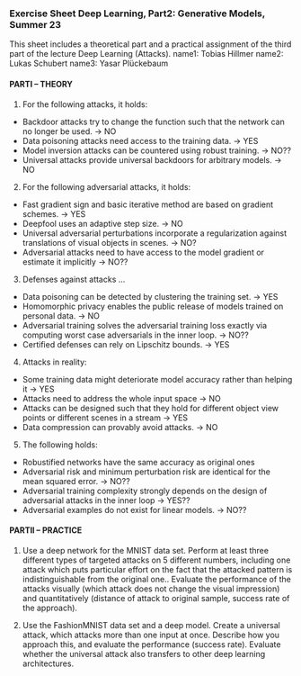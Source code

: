 ### Exercise Sheet Deep Learning, Part2: Generative Models, Summer 23

This sheet includes a theoretical part and a practical assignment of the third part of the
lecture Deep Learning (Attacks).
name1: Tobias Hillmer
name2: Lukas Schubert
name3: Yasar Plückebaum

#### PARTI – THEORY

1. For the following attacks, it holds:
- Backdoor attacks try to change the function such that the network can no longer be used. -> NO
- Data poisoning attacks need access to the training data. -> YES
- Model inversion attacks can be countered using robust training. -> NO??
- Universal attacks provide universal backdoors for arbitrary models. -> NO

2. For the following adversarial attacks, it holds:
- Fast gradient sign and basic iterative method are based on gradient schemes. -> YES
- Deepfool uses an adaptive step size. -> NO
- Universal adversarial perturbations incorporate a regularization against translations of visual objects in scenes. -> NO?
- Adversarial attacks need to have access to the model gradient or estimate it implicitly -> NO??

3. Defenses against attacks ...
- Data poisoning can be detected by clustering the training set. -> YES
- Homomorphic privacy enables the public release of models trained on personal data. -> NO
- Adversarial training solves the adversarial training loss exactly via computing worst case adversarials in the inner loop. -> NO??
- Certified defenses can rely on Lipschitz bounds. -> YES

4. Attacks in reality:
- Some training data might deteriorate model accuracy rather than helping it -> YES
- Attacks need to address the whole input space -> NO
- Attacks can be designed such that they hold for different object view points or different scenes in a stream -> YES
- Data compression can provably avoid attacks. -> NO

5. The following holds:
- Robustified networks have the same accuracy as original ones
- Adversarial risk and minimum perturbation risk are identical for the mean squared error. -> NO??
- Adversarial training complexity strongly depends on the design of adversarial attacks in the inner loop -> YES??
- Adversarial examples do not exist for linear models. -> NO??

#### PARTII – PRACTICE

1. Use a deep network for the MNIST data set. Perform at least three different types of
targeted attacks on 5 different numbers, including one attack which puts particular
effort on the fact that the attacked pattern is indistinguishable from the original one..
Evaluate the performance of the attacks visually (which attack does not change the
visual impression) and quantitatively (distance of attack to original sample, success
rate of the approach).

2. Use the FashionMNIST data set and a deep model. Create a universal attack, which
attacks more than one input at once. Describe how you approach this, and evaluate
the performance (success rate). Evaluate whether the universal attack also transfers
to other deep learning architectures.
